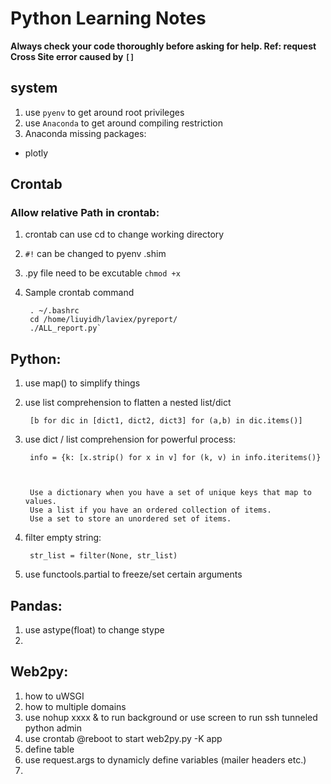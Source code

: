 # Python Learning Notes

**Always check your code thoroughly before asking for help. Ref: request Cross Site error caused by `[]`**

## system
1. use `pyenv` to get around root privileges
2. use `Anaconda` to get around compiling restriction
3. Anaconda missing packages:
 * plotly

## Crontab
### Allow relative Path in crontab:
1. crontab can use cd to change working directory
2. `#!` can be changed to pyenv .shim
3. .py file need to be excutable `chmod +x`
4. Sample crontab command

        . ~/.bashrc
        cd /home/liuyidh/laviex/pyreport/
        ./ALL_report.py`

## Python:
1. use map() to simplify things
2. use list comprehension to flatten a nested list/dict
        
        [b for dic in [dict1, dict2, dict3] for (a,b) in dic.items()]

3. use dict / list comprehension for powerful process:

        info = {k: [x.strip() for x in v] for (k, v) in info.iteritems()}
        
        

        Use a dictionary when you have a set of unique keys that map to values.
        Use a list if you have an ordered collection of items.
        Use a set to store an unordered set of items.

4. filter empty string:

        str_list = filter(None, str_list)
        
5. use functools.partial to freeze/set certain arguments

## Pandas:
1. use astype(float) to change stype
2. 

## Web2py:
1. how to uWSGI
2. how to multiple domains
3. use nohup xxxx & to run background or use screen to run ssh tunneled python admin
4. use crontab @reboot to start web2py.py -K app
5. define table
6. use request.args to dynamicly define variables (mailer headers etc.)
7. 
